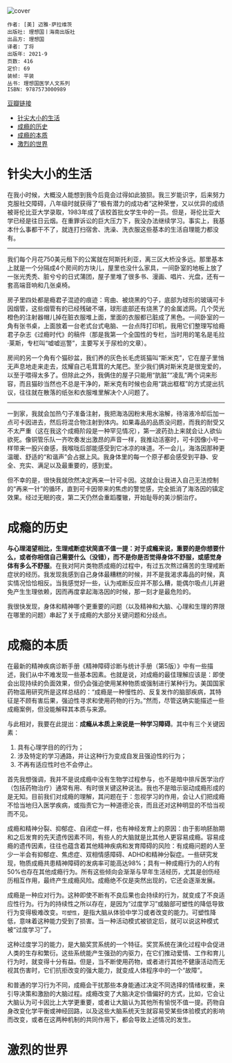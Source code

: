 ![cover](https://img2.doubanio.com/view/subject/s/public/s33974993.jpg)

    作者: [美] 迈雅·萨拉维茨
    出版社: 理想国丨海南出版社
    出品方: 理想国
    译者: 丁将
    出版年: 2021-9
    页数: 416
    定价: 69
    装帧: 平装
    丛书: 理想国医学人文系列
    ISBN: 9787573000989

[豆瓣链接](https://book.douban.com/subject/35571622/)

- [针尖大小的生活](#针尖大小的生活)
- [成瘾的历史](#成瘾的历史)
- [成瘾的本质](#成瘾的本质)
- [激烈的世界](#激烈的世界)

# 针尖大小的生活
在我小时候，大概没人能想到我今后竟会过得如此狼狈。我三岁能识字，后来努力克服社交障碍，八年级时就获得了“极有潜力的成功者”这种荣誉，又以优异的成绩被哥伦比亚大学录取，1983年成了该校首批女学生中的一员。但是，哥伦比亚大学已经是往日云烟。在重罪诉讼的巨大压力下，我没办法继续学习。事实上，我基本什么事都干不了，就连打扫宿舍、洗澡、洗衣服这些基本的生活自理能力都没有。

---

我们每个月花750美元租下的公寓就在阿斯托利亚，离三区大桥没多远。那里基本上就是一个分隔成4个房间的方块儿，屋里也没什么家具，一间卧室的地板上放了一张光秃秃、脏兮兮的日式蒲团，屋子里堆了很多书、漫画、唱片、光盘，还有一套高端音响和几张桌椅。

房子里四处都是瘾君子混迹的痕迹：弯曲、被烧黑的勺子，底部为球形的玻璃可卡因烟管，这些烟管有的已经残破不堪，球形底部还有烧黑了的金属滤网。几个荧光橙色的注射器帽儿掉在脏衣服堆上面，里面的衣服都已脏成了黑色。一间卧室的一角有张书桌，上面放着一台老式台式电脑、一台点阵打印机，我用它们整理写给瘾君子杂志《过瘾时代》的稿件（那是我第一个全国性的专栏，当时用的笔名是毛拉·莱斯，专栏叫“嘘嘘巡警”，主要写关于尿检的文章）。

房间的另一个角有个猫砂盆，我们养的灰色长毛虎斑猫叫“斯米克”，它在屋子里悄无声息地走来走去，炫耀自己毛茸茸的大尾巴。至少我们俩对斯米克是很宠爱的，以至于喂得太多了。但除此之外，我俩住的屋子只能用“肮脏”“凌乱”两个词来形容，而且猫砂当然也不总是干净的，斯米克有时候也会用“跳出框框”的方式提出抗议，往往就在散落的纸张和衣服堆里解决个人问题了。

---

一到家，我就会加热勺子准备注射，我把海洛因粉末用水溶解，待溶液冷却后加一点可卡因进去，然后将混合物注射到体内。如果毒品的品质没问题，而我的耐受又不太严重（这在我这个成瘾阶段是一种罕见情况），第一波药劲上来就会让人欲仙欲死。像铜管乐队一齐吹奏发出激昂的声音一样，我推动活塞时，可卡因像小号一样带来一股兴奋感，我喉咙后部能感受到它冰凉的味道。不一会儿，海洛因那种更温暖、舒适的“和谐声”会占据上风。我身体里的每一个原子都会感受到平静、安全、充实、满足以及最重要的，感到爱。

但不幸的是，很快我就欣然决定再来一针可卡因。这就会让我进入自己无法控制的“再来一针”的循环，直到可卡因带来的焦虑的警觉感，完全抵消了海洛因的镇定效果。经过无眠的夜，第二天仍然会重蹈覆辙，开始耻辱的美沙酮治疗。

# 成瘾的历史
**与心理渴望相比，生理戒断症状简直不值一提：对于成瘾来说，重要的是你想要什么，或者你相信自己需要什么（没错），而不是你是否觉得身体不舒服，或感觉身体有多么不舒服**。在我对阿片类物质成瘾的过程中，有过五次熬过痛苦的生理戒断症状的经历。我发现我感到自己身体最糟糕的时候，并不是我渴求毒品的时候，真实情况恰恰相反。当我感觉好一些，认为戒断反应并不那么糟，能偶尔吸点儿并避免产生生理依赖，因而再度拿起海洛因的时候，那一刻才是最危险的。

我很快发现，身体和精神哪个更重要的问题（以及精神和大脑、心理和生理的界限在哪里的问题）串起了关于成瘾的大部分关键问题和分歧点。

# 成瘾的本质
在最新的精神疾病诊断手册《精神障碍诊断与统计手册（第5版）》中有一些描述，我们从中不难发现一些基本因素。也就是说，对成瘾的最佳理解应该是：即使会出现持续的负面效果，但仍会强迫使用某种物质或强制进行某种行为。美国国家药物滥用研究所是这样总结的：“成瘾是一种慢性的、反复发作的脑部疾病，其特征是不顾有害后果，强迫性寻求和使用药物的行为。”然而，尽管这确实能描述一些成瘾案例，但没能解释其本质与来源。

与此相对，我要在此提出：**成瘾从本质上来说是一种学习障碍**。其中有三个关键因素：

1. 具有心理学目的的行为；
2. 涉及特定的学习通路，并让这种行为变成自发且强迫性的行为；
3. 不再有适应性时也不会停止。

首先我想强调，我并不是说成瘾中没有生物学过程参与，也不是暗中排斥医学治疗（包括药物治疗）通常有用、有时很关键这种说法。我也不是暗示驱动成瘾形成的是无知。目前我们对成瘾的理解，其问题在于：忽视学习的作用，会让人们把成瘾不恰当地归入医学疾病，或指责它为一种道德沦丧，而且还对这种明显的不恰当视而不见。

成瘾和精神分裂、抑郁症、自闭症一样，也有神经发育上的原因：由于影响胚胎期和之后发育的先天遗传因素不同，有些人的大脑就是比其他人更容易成瘾。容易成瘾的遗传因素，往往也蕴含着其他精神疾病和发育障碍的风险：有成瘾问题的人至少一半会有抑郁症、焦虑症、双相情感障碍、ADHD和精神分裂症。一些研究发现，物质成瘾共患精神障碍的发病率可能高达98%；具有一种成瘾行为的人约有50%也存在其他成瘾行为。所有这些倾向会渐渐与早年生活经历，尤其是创伤经历相互作用，最终产生成瘾风险。成瘾绝不仅是突然出现的，它还会逐渐发展。

成瘾是一种应对行为。这种即使不断有不良后果也会持续的行为，就变成了不良适应性行为。行为的持续性之所以存在，是因为“过度学习”或脑部可塑性的降低导致行为变得极难改变。`可塑性`，是指大脑从体验中学习或者改变的能力。可塑性降低，意味着这种能力受到了损害。当一种活动模式被锁定后，就可以说这种模式被“过度学习”了。

这种过度学习的能力，是大脑奖赏系统的一个特征。奖赏系统在演化过程中会促进人类的生存和繁衍。这些系统能产生强劲的内驱力，在它们推动爱情、工作和育儿行为时，就变得十分有益。但是，当不断使用药物，或者进行其他不健康活动而无视其伤害时，它们抗拒改变的强大能力，就变成人体程序中的一个“故障”。

和普通的学习行为不同，成瘾会干扰那些本身能通过决定不同选择的情绪权重，来引导决策和激励的大脑过程。成瘾改变了大脑决定价值偏好的方式，比如，它会让大脑认为可卡因比上大学更重要，或者让大脑认为其他所有愉悦不值一提。药物自身改变化学平衡或神经回路，以及这些大脑系统天生就容易受某些体验模式的影响而改变，或者在这两种机制的共同作用下，都会导致上述情况的发生。

# 激烈的世界





























